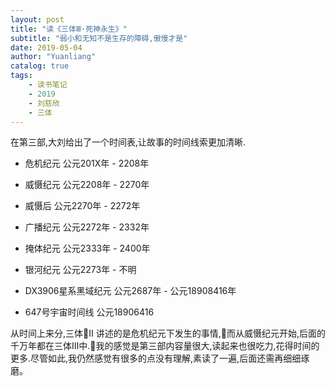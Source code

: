 ```yaml
---
layout: post
title: "读《三体Ⅲ·死神永生》"
subtitle: "弱小和无知不是生存的障碍,傲慢才是"
date: 2019-05-04
author: "Yuanliang"
catalog: true
tags:
	- 读书笔记
	- 2019
	- 刘慈欣
    - 三体
---
```


在第三部,大刘给出了一个时间表,让故事的时间线索更加清晰.

- 危机纪元   公元201X年 - 2208年  

- 威慑纪元   公元2208年 - 2270年

- 威慑后     公元2270年 - 2272年

- 广播纪元   公元2272年 - 2332年

- 掩体纪元   公元2333年 - 2400年

- 银河纪元   公元2273年 - 不明

- DX3906星系黑域纪元  公元2687年 - 公元18908416年

- 647号宇宙时间线  公元18906416


从时间上来分,三体Ⅱ 讲述的是危机纪元下发生的事情,而从威慑纪元开始,后面的千万年都在三体Ⅲ中.我的感觉是第三部内容量很大,读起来也很吃力,花得时间的更多.尽管如此,我仍然感觉有很多的点没有理解,素读了一遍,后面还需再细细琢磨。




 